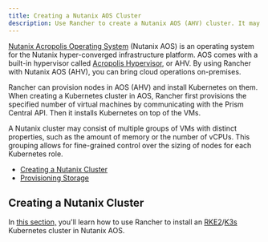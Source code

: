 ```yaml
---
title: Creating a Nutanix AOS Cluster
description: Use Rancher to create a Nutanix AOS (AHV) cluster. It may consist of groups of VMs with distinct properties which allow for fine-grained control over the sizing of nodes.
---
```


<head>
  <link rel="canonical" href="https://ranchermanager.docs.rancher.com/how-to-guides/new-user-guides/launch-kubernetes-with-rancher/use-new-nodes-in-an-infra-provider/nutanix"/>
</head>

[Nutanix Acropolis Operating System](https://www.nutanix.com/products/acropolis) (Nutanix AOS) is an operating system for the Nutanix hyper-converged infrastructure platform. AOS comes with a built-in hypervisor called [Acropolis Hypervisor](https://www.nutanix.com/products/ahv), or AHV. By using Rancher with Nutanix AOS (AHV), you can bring cloud operations on-premises.

Rancher can provision nodes in AOS (AHV) and install Kubernetes on them. When creating a Kubernetes cluster in AOS, Rancher first provisions the specified number of virtual machines by communicating with the Prism Central API. Then it installs Kubernetes on top of the VMs.

A Nutanix cluster may consist of multiple groups of VMs with distinct properties, such as the amount of memory or the number of vCPUs. This grouping allows for fine-grained control over the sizing of nodes for each Kubernetes role.

- [Creating a Nutanix Cluster](provision-kubernetes-clusters-in-aos.md#creating-a-nutanix-aos-cluster)
- [Provisioning Storage](provision-kubernetes-clusters-in-aos.md)

## Creating a Nutanix Cluster

In [this section,](provision-kubernetes-clusters-in-aos.md) you'll learn how to use Rancher to install an [RKE2](https://docs.rke2.io/)/[K3s](https://docs.k3s.io/) Kubernetes cluster in Nutanix AOS.